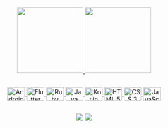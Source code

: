 <div align="center">
  <a href="https://github.com/diogostein">
  <img height="150em" src="https://github-readme-stats.vercel.app/api?username=diogostein&show_icons=true&theme=dracula&include_all_commits=true&count_private=true"/>
  <img height="150em" src="https://github-readme-stats.vercel.app/api/top-langs/?username=diogostein&layout=compact&langs_count=7&theme=dracula"/>
</div>

##
  
<div align="center">
  <img align="center" title="Android" height="30" width="40" src="https://cdn.jsdelivr.net/gh/devicons/devicon/icons/android/android-original.svg">
  <img align="center" title="Flutter" height="30" width="40" src="https://cdn.jsdelivr.net/gh/devicons/devicon/icons/flutter/flutter-plain.svg"> 
  <img align="center" title="Ruby On Rails" height="30" width="40" src="https://cdn.jsdelivr.net/gh/devicons/devicon/icons/ruby/ruby-original.svg" />  
  <img align="center" title="Java" height="30" width="40" src="https://cdn.jsdelivr.net/gh/devicons/devicon/icons/java/java-original.svg" />
  <img align="center" title="Kotlin" height="30" width="40" src="https://cdn.jsdelivr.net/gh/devicons/devicon/icons/kotlin/kotlin-original.svg" />
  <img align="center" title="HTML 5" height="30" width="40" src="https://cdn.jsdelivr.net/gh/devicons/devicon/icons/html5/html5-original.svg" />
  <img align="center" title="CSS 3" height="30" width="40" src="https://cdn.jsdelivr.net/gh/devicons/devicon/icons/css3/css3-original.svg" />
  <img align="center" title="JavaScript" height="30" width="40" src="https://cdn.jsdelivr.net/gh/devicons/devicon/icons/javascript/javascript-original.svg" />  
</div>
  
 ##
 
<div align="center"> 
  <a href = "mailto:diogo.ishihara@gmail.com"><img src="https://img.shields.io/badge/-Gmail-%23333?style=for-the-badge&logo=gmail&logoColor=white" target="_blank"></a>
  <a href="https://www.linkedin.com/in/diogostein" target="_blank"><img src="https://img.shields.io/badge/-LinkedIn-%230077B5?style=for-the-badge&logo=linkedin&logoColor=white" target="_blank"></a> 
 
</div>
